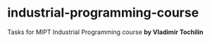 # industrial-programming-course
Tasks for MIPT Industrial Programming course **by Vladimir Tochilin**
